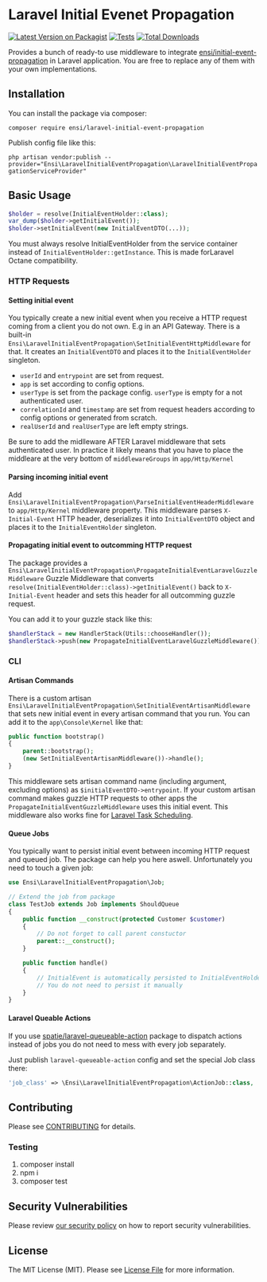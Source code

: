 # Laravel Initial Evenet Propagation

[![Latest Version on Packagist](https://img.shields.io/packagist/v/ensi/laravel-initial-event-propagation.svg?style=flat-square)](https://packagist.org/packages/ensi/laravel-initial-event-propagation)
[![Tests](https://github.com/ensi-platform/laravel-initial-event-propagation/actions/workflows/run-tests.yml/badge.svg?branch=master)](https://github.com/ensi-platform/laravel-initial-event-propagation/actions/workflows/run-tests.yml)
[![Total Downloads](https://img.shields.io/packagist/dt/ensi/laravel-initial-event-propagation.svg?style=flat-square)](https://packagist.org/packages/ensi/laravel-initial-event-propagation)

Provides a bunch of ready-to use middleware to integrate [ensi/initial-event-propagation](https://github.com/ensi-platform/php-initial-event-propagation/) in Laravel application.
You are free to replace any of them with your own implementations.

## Installation

You can install the package via composer:

`composer require ensi/laravel-initial-event-propagation`

Publish config file like this:

`php artisan vendor:publish --provider="Ensi\LaravelInitialEventPropagation\LaravelInitialEventPropagationServiceProvider"`

## Basic Usage

```php
$holder = resolve(InitialEventHolder::class);
var_dump($holder->getInitialEvent());
$holder->setInitialEvent(new InitialEventDTO(...));
```

You must always resolve InitialEventHolder from the service container instead of `InitialEventHolder::getInstance`.
This is made forLaravel Octane compatibility.

### HTTP Requests

#### Setting initial event

You typically create a new initial event when you receive a HTTP request coming from a client you do not own. E.g in an API Gateway.
There is a built-in `Ensi\LaravelInitialEventPropagation\SetInitialEventHttpMiddleware` for that.
It creates an `InitialEventDTO` and places it to the `InitialEventHolder` singleton.
- `userId` and `entrypoint` are set from request.
- `app` is set according to config options.
- `userType` is set from the package config. `userType` is empty for a not authenticated user.
- `correlationId` and `timestamp` are set from request headers according to config options or generated from scratch.
- `realUserId` and `realUserType` are left empty strings.

Be sure to add the midlleware AFTER Laravel middleware that sets authenticated user. 
In practice it likely means that you have to place the middleare at the very bottom of `middlewareGroups` in `app/Http/Kernel`

#### Parsing incoming initial event

Add `Ensi\LaravelInitialEventPropagation\ParseInitialEventHeaderMiddleware` to `app/Http/Kernel` middleware property.
This middleware parses `X-Initial-Event` HTTP header, deserializes it into `InitialEventDTO` object and places it to the `InitialEventHolder` singleton.

#### Propagating initial event to outcomming HTTP request
The package provides a `Ensi\LaravelInitialEventPropagation\PropagateInitialEventLaravelGuzzleMiddleware` Guzzle Middleware that converts ` resolve(InitialEventHolder::class)->getInitialEvent()` back to `X-Initial-Event` header and sets this header for all outcomming guzzle request.

You can add it to your guzzle stack like this:

```php
$handlerStack = new HandlerStack(Utils::chooseHandler());
$handlerStack->push(new PropagateInitialEventLaravelGuzzleMiddleware());
```

### CLI

#### Artisan Commands

There is a custom artisan `Ensi\LaravelInitialEventPropagation\SetInitialEventArtisanMiddleware` that sets new initial event in every artisan command that you run.
You can add it to the `app\Console\Kernel` like that:

```php
public function bootstrap()
{
    parent::bootstrap();
    (new SetInitialEventArtisanMiddleware())->handle();
}
```
This middleware sets artisan command name (including argument, excluding options) as `$initialEventDTO->entrypoint`.
If your custom artisan command makes guzzle HTTP requests to other apps the `PropagateInitialEventGuzzleMiddleware` uses this initial event.
This middleware also works fine for [Laravel Task Scheduling](https://laravel.com/docs/latest/scheduling).

#### Queue Jobs

You typically want to persist initial event between incoming HTTP request and queued job.
The package can help you here aswell. Unfortunately you need to touch a given job:

```php
use Ensi\LaravelInitialEventPropagation\Job;

// Extend the job from package
class TestJob extends Job implements ShouldQueue 
{
    public function __construct(protected Customer $customer)
    {
        // Do not forget to call parent constuctor
        parent::__construct();
    }

    public function handle()
    {
        // InitialEvent is automatically persisted to InitialEventHolder via job middleware in parent class, 
        // You do not need to persist it manually
    }
}
```

#### Laravel Queable Actions

If you use [spatie/laravel-queueable-action](https://github.com/spatie/laravel-queueable-action) package to dispatch actions instead of jobs you do not need to mess with every job separately.

Just publish `laravel-queueable-action` config and set the special Job class there:

```php 
'job_class' => \Ensi\LaravelInitialEventPropagation\ActionJob::class,
```

## Contributing

Please see [CONTRIBUTING](.github/CONTRIBUTING.md) for details.

### Testing

1. composer install
2. npm i
3. composer test

## Security Vulnerabilities

Please review [our security policy](.github/SECURITY.md) on how to report security vulnerabilities.

## License

The MIT License (MIT). Please see [License File](LICENSE.md) for more information.


